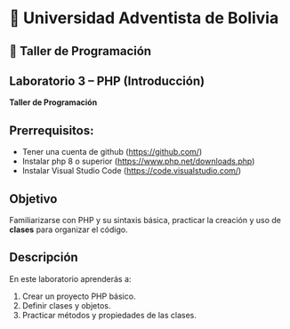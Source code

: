 # 🏫 Universidad Adventista de Bolivia
## 📘 Taller de Programación


## Laboratorio 3 – PHP (Introducción)
**Taller de Programación**


## Prerrequisitos:
- Tener una cuenta de github (https://github.com/)
- Instalar php 8 o superior (https://www.php.net/downloads.php)
- Instalar Visual Studio Code (https://code.visualstudio.com/)


## Objetivo
Familiarizarse con PHP y su sintaxis básica, practicar la creación y uso de **clases** para organizar el código.


## Descripción
En este laboratorio aprenderás a:


1. Crear un proyecto PHP básico.
2. Definir clases y objetos.
3. Practicar métodos y propiedades de las clases.
